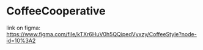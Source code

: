# CoffeeCooperative
link on figma: https://www.figma.com/file/kTXr6HuV0h5QQipedVyxzy/CoffeeStyle?node-id=10%3A2